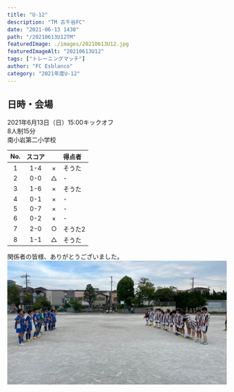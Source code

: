 ```yaml
---
title: "U-12"
description: "TM 古千谷FC"
date: "2021-06-13 1430"
path: "/20210613U12TM"
featuredImage: ./images/20210613U12.jpg
featuredImageAlt: "20210613U12"
tags: ["トレーニングマッチ"]
author: "FC Esblanco"
category: "2021年度U-12"
---
```


## 日時・会場

2021年6月13日（日）15:00キックオフ  
8人制15分  
南小岩第二小学校

| No.| スコア  |   | 得点者  |
|:--:|:------:|:-:|:--------|
| 1  | 1-4    | × |そうた        |
| 2  | 0-0    | △ |-        |
| 3  | 1-6    | × |そうた        |
| 4  | 0-1    | × |-        |
| 5  | 0-7    | × |-        |
| 6  | 0-2    | × |-        |
| 7  | 2-0    | ○ |そうた2        |
| 8  | 1-1    | △ |そうた        |


関係者の皆様、ありがとうございました。
![2021061312](./images/20210613U12b.jpg "TM0613")


<script src="https://adm.shinobi.jp/s/f9835040bccb6582c56df68b8f5ecca7"></script>
